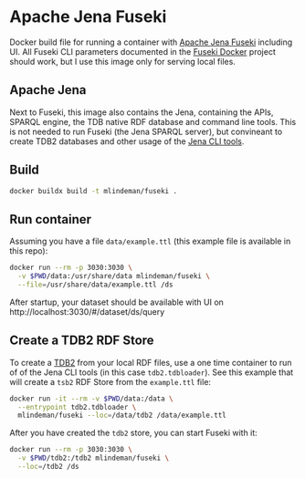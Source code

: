 # Apache Jena Fuseki

Docker build file for running a container with [Apache Jena Fuseki](https://jena.apache.org/documentation/fuseki2/) including UI. All Fuseki CLI parameters documented in the [Fuseki Docker](https://jena.apache.org/documentation/fuseki2/fuseki-main#fuseki-docker) project should work, but I use this image only for serving local files.

## Apache Jena
Next to Fuseki, this image also contains the Jena, containing the APIs, SPARQL engine, the TDB native RDF database and command line tools. This is not needed to run Fuseki (the Jena SPARQL server), but convineant to create TDB2 databases and other usage of the [Jena CLI tools](https://jena.apache.org/documentation/tools/).

## Build
```bash
docker buildx build -t mlindeman/fuseki .
```

## Run container
Assuming you have a file `data/example.ttl` (this example file is available in this repo):

```bash
docker run --rm -p 3030:3030 \
  -v $PWD/data:/usr/share/data mlindeman/fuseki \
  --file=/usr/share/data/example.ttl /ds
```

After startup, your dataset should be available with UI on http://localhost:3030/#/dataset/ds/query

## Create a TDB2 RDF Store
To create a [TDB2](https://jena.apache.org/documentation/tdb2/) from  your local RDF files, use a one time container to run of of the Jena CLI tools (in this case `tdb2.tdbloader`). See this example that will create a `tsb2` RDF Store from the `example.ttl` file:
```bash
docker run -it --rm -v $PWD/data:/data \
  --entrypoint tdb2.tdbloader \
  mlindeman/fuseki --loc=/data/tdb2 /data/example.ttl
```

After you have created the `tdb2` store, you can start Fuseki with it:
```bash
docker run --rm -p 3030:3030 \
  -v $PWD/tdb2:/tdb2 mlindeman/fuseki \
  --loc=/tdb2 /ds
```